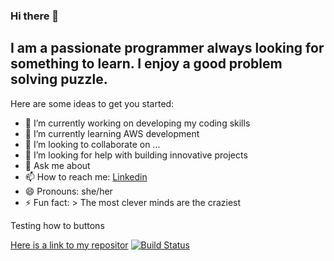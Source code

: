 ### Hi there 👋

<!--
**harshithard/harshithard** is a ✨ _special_ ✨ repository because its `README.md` (this file) appears on your GitHub profile.-->

## I am a passionate programmer always looking for something to learn. I enjoy a good problem solving puzzle. 

Here are some ideas to get you started:

- 🔭 I’m currently working on developing my coding skills
- 🌱 I’m currently learning AWS development
- 👯 I’m looking to collaborate on ...
- 🤔 I’m looking for help with building innovative projects
- 💬 Ask me about 
- 📫 How to reach me: [Linkedin](https://www.linkedin.com/in/harshithard/)
- 😄 Pronouns: she/her
- ⚡ Fun fact: > The most clever minds are the craziest

Testing how to buttons

[Here is a link to my repositor](https://github.com/harshithard/Multimodal-Fusion)
[![Build Status](https://travis-ci.org/{ORG-or-USERNAME}/{REPO-NAME}.png?branch=master)](https://travis-ci.org/harshithard/Multimodal-Fusion)
